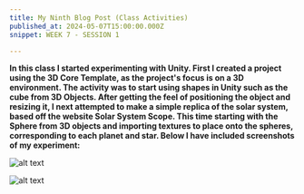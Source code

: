 ```yaml
---
title: My Ninth Blog Post (Class Activities)
published_at: 2024-05-07T15:00:00.000Z
snippet: WEEK 7 - SESSION 1

---
```

**In this class I started experimenting with Unity. First I created a project using the 3D Core Template, as the project's focus is on a 3D environment. The activity was to start using shapes in Unity such as the cube from 3D Objects. After getting the feel of positioning the object and resizing it, I next attempted to make a simple replica of the solar system, based off the website Solar System Scope. This time starting with the Sphere from 3D objects and importing textures to place onto the spheres, corresponding to each planet and star. Below I have included screenshots of my experiment:** 

![alt text](/images/experiment1.JPG)

![alt text](/images/experiment2.JPG)





<!-- # This is h1

## This is h2

_underline_

**bold** -->
